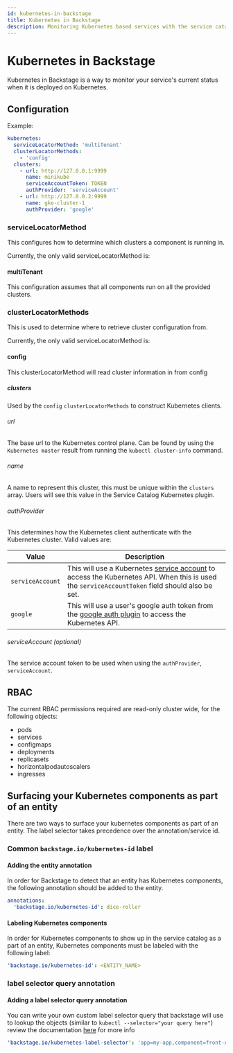 ```yaml
---
id: kubernetes-in-backstage
title: Kubernetes in Backstage
description: Monitoring Kubernetes based services with the service catalog
---
```


# Kubernetes in Backstage

Kubernetes in Backstage is a way to monitor your service's current status when
it is deployed on Kubernetes.

## Configuration

Example:

```yaml
kubernetes:
  serviceLocatorMethod: 'multiTenant'
  clusterLocatorMethods:
    - 'config'
  clusters:
    - url: http://127.0.0.1:9999
      name: minikube
      serviceAccountToken: TOKEN
      authProvider: 'serviceAccount'
    - url: http://127.0.0.2:9999
      name: gke-cluster-1
      authProvider: 'google'
```

### serviceLocatorMethod

This configures how to determine which clusters a component is running in.

Currently, the only valid serviceLocatorMethod is:

#### multiTenant

This configuration assumes that all components run on all the provided clusters.

### clusterLocatorMethods

This is used to determine where to retrieve cluster configuration from.

Currently, the only valid serviceLocatorMethod is:

#### config

This clusterLocatorMethod will read cluster information in from config

##### clusters

Used by the `config` `clusterLocatorMethods` to construct Kubernetes clients.

###### url

The base url to the Kubernetes control plane. Can be found by using the
`Kubernetes master` result from running the `kubectl cluster-info` command.

###### name

A name to represent this cluster, this must be unique within the `clusters`
array. Users will see this value in the Service Catalog Kubernetes plugin.

###### authProvider

This determines how the Kubernetes client authenticate with the Kubernetes
cluster. Valid values are:

| Value            | Description                                                                                                                                                                                                                       |
| ---------------- | --------------------------------------------------------------------------------------------------------------------------------------------------------------------------------------------------------------------------------- |
| `serviceAccount` | This will use a Kubernetes [service account](https://kubernetes.io/docs/reference/access-authn-authz/service-accounts-admin/) to access the Kubernetes API. When this is used the `serviceAccountToken` field should also be set. |
| `google`         | This will use a user's google auth token from the [google auth plugin](https://backstage.io/docs/auth/) to access the Kubernetes API.                                                                                             |

###### serviceAccount (optional)

The service account token to be used when using the `authProvider`,
`serviceAccount`.

## RBAC

The current RBAC permissions required are read-only cluster wide, for the
following objects:

- pods
- services
- configmaps
- deployments
- replicasets
- horizontalpodautoscalers
- ingresses

## Surfacing your Kubernetes components as part of an entity

There are two ways to surface your kubernetes components as part of an entity.
The label selector takes precedence over the annotation/service id.

### Common `backstage.io/kubernetes-id` label

#### Adding the entity annotation

In order for Backstage to detect that an entity has Kubernetes components, the
following annotation should be added to the entity.

```yaml
annotations:
  'backstage.io/kubernetes-id': dice-roller
```

#### Labeling Kubernetes components

In order for Kubernetes components to show up in the service catalog as a part
of an entity, Kubernetes components must be labeled with the following label:

```yaml
'backstage.io/kubernetes-id': <ENTITY_NAME>
```

### label selector query annotation

#### Adding a label selector query annotation

You can write your own custom label selector query that backstage will use to
lookup the objects (similar to `kubectl --selector="your query here"`) review
the documentation
[here](https://kubernetes.io/docs/concepts/overview/working-with-objects/labels/)
for more info

```yaml
'backstage.io/kubernetes-label-selector': 'app=my-app,component=front-end'
```
